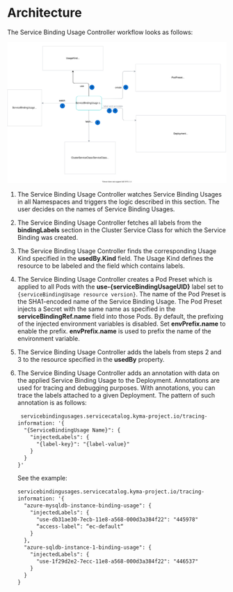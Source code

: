 # Architecture

The Service Binding Usage Controller workflow looks as follows:

![Architecture](assets/architecture.svg)

1. The Service Binding Usage Controller watches Service Binding Usages in all Namespaces and triggers the logic described in this section. The user decides on the names of Service Binding Usages.

2. The Service Binding Usage Controller fetches all labels from the **bindingLabels** section in the Cluster Service Class for which the Service Binding was created.

3. The Service Binding Usage Controller finds the corresponding Usage Kind specified in the **usedBy.Kind** field. The Usage Kind defines the resource to be labeled and the field which contains labels.

4. The Service Binding Usage Controller creates a Pod Preset which is applied to all Pods with the **use-{serviceBindingUsageUID}** label set to `{serviceBindingUsage resource version}`. The name of the Pod Preset is the SHA1-encoded name of the Service Binding Usage. The Pod Preset injects a Secret with the same name as specified in the  **serviceBindingRef.name** field into those Pods. By default, the prefixing of the injected environment variables is disabled. Set **envPrefix.name** to enable the prefix. **envPrefix.name** is used to prefix the name of the environment variable.

5. The Service Binding Usage Controller adds the labels from steps 2 and 3 to the resource specified in the **usedBy** property.

6. The Service Binding Usage Controller adds an annotation with data on the applied Service Binding Usage to the Deployment. Annotations are used for tracing and debugging purposes. With annotations, you can trace the labels attached to a given Deployment. The pattern of such annotation is as follows:

    ```
     servicebindingusages.servicecatalog.kyma-project.io/tracing-information: '{
      "{ServiceBindingUsage Name}": {
        "injectedLabels": {
          "{label-key}": "{label-value}"
        }
      }
    }'
    ```

    See the example:

    ```
    servicebindingusages.servicecatalog.kyma-project.io/tracing-information: '{
      "azure-mysqldb-instance-binding-usage": {
        "injectedLabels": {
          "use-db31ae30-7ecb-11e8-a568-000d3a384f22": "445978"
          “access-label”: “ec-default“
        }
      },
      "azure-sqldb-instance-1-binding-usage": {
        "injectedLabels": {
          "use-1f29d2e2-7ecc-11e8-a568-000d3a384f22": "446537"
        }
      }
    }
    ```
